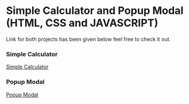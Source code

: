 # Simple Calculator and Popup Modal (HTML, CSS and JAVASCRIPT)
  Link for both projects has been given below feel free to check it out.
  
### Simple Calculator
[Simple Calculator](https://simple-calculator-theophil.netlify.app/)


### Popup Modal
[Popup Modal](https://popup-modal-theophil.netlify.app/)
